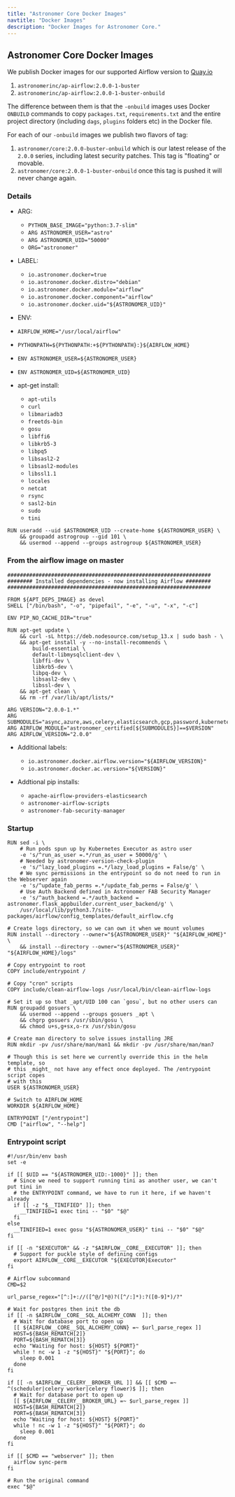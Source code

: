 ```yaml
---
title: "Astronomer Core Docker Images"
navtitle: "Docker Images"
description: "Docker Images for Astronomer Core."
---
```


## Astronomer Core Docker Images

We publish Docker images for our supported Airflow version to [Quay.io](https://quay.io/repository/astronomer/core?tab=tags)

1. `astronomerinc/ap-airflow:2.0.0-1-buster`
2. `astronomerinc/ap-airflow:2.0.0-1-buster-onbuild`

The difference between them is that the `-onbuild` images uses Docker `ONBUILD` commands to
copy `packages.txt`, `requirements.txt` and the entire project directory (including `dags`,
`plugins` folders etc) in the Docker file.

For each of our `-onbuild` images we publish two flavors of tag:

1. `astronomer/core:2.0.0-buster-onbuild` which is our latest release of the `2.0.0` series,
including latest security patches. This tag is "floating" or movable.
2. `astronomer/core:2.0.0-1-buster-onbuild` once this tag is pushed it will never change again.

### Details

* ARG:
  * `PYTHON_BASE_IMAGE="python:3.7-slim"`
  * `ARG ASTRONOMER_USER="astro"`
  * `ARG ASTRONOMER_UID="50000"`
  * `ORG="astronomer"`

* LABEL:
  * `io.astronomer.docker=true`
  * `io.astronomer.docker.distro="debian"`
  * `io.astronomer.docker.module="airflow"`
  * `io.astronomer.docker.component="airflow"`
  * `io.astronomer.docker.uid="${ASTRONOMER_UID}"`

* ENV:
 * `AIRFLOW_HOME="/usr/local/airflow"`
 * `PYTHONPATH=${PYTHONPATH:+${PYTHONPATH}:}${AIRFLOW_HOME}`
 * `ENV ASTRONOMER_USER=${ASTRONOMER_USER}`
 * `ENV ASTRONOMER_UID=${ASTRONOMER_UID}`

* apt-get install:
  * `apt-utils`
  * `curl`
  * `libmariadb3`
  * `freetds-bin`
  * `gosu`
  * `libffi6`
  * `libkrb5-3`
  * `libpq5`
  * `libsasl2-2`
  * `libsasl2-modules`
  * `libssl1.1`
  * `locales`
  * `netcat`
  * `rsync`
  * `sasl2-bin`
  * `sudo`
  * `tini`

```
RUN useradd --uid $ASTRONOMER_UID --create-home ${ASTRONOMER_USER} \
    && groupadd astrogroup --gid 101 \
    && usermod --append --groups astrogroup ${ASTRONOMER_USER}
```

### From the airflow image on master

```
#################################################################
######## Installed dependencies - now installing Airflow ########
#################################################################

FROM ${APT_DEPS_IMAGE} as devel
SHELL ["/bin/bash", "-o", "pipefail", "-e", "-u", "-x", "-c"]

ENV PIP_NO_CACHE_DIR="true"

RUN apt-get update \
    && curl -sL https://deb.nodesource.com/setup_13.x | sudo bash - \
    && apt-get install -y --no-install-recommends \
        build-essential \
        default-libmysqlclient-dev \
        libffi-dev \
        libkrb5-dev \
        libpq-dev \
        libsasl2-dev \
        libssl-dev \
    && apt-get clean \
    && rm -rf /var/lib/apt/lists/*

ARG VERSION="2.0.0-1.*"
ARG SUBMODULES="async,azure,aws,celery,elasticsearch,gcp,password,kubernetes,mysql,postgres,redis,slack,ssh,statsd,virtualenv"
ARG AIRFLOW_MODULE="astronomer_certified[${SUBMODULES}]==$VERSION"
ARG AIRFLOW_VERSION="2.0.0"
```

* Additional labels:
  * `io.astronomer.docker.airflow.version="${AIRFLOW_VERSION}"`
  * `io.astronomer.docker.ac.version="${VERSION}"`

* Addtional pip installs:
  * `apache-airflow-providers-elasticsearch`
  * `astronomer-airflow-scripts`
  * `astronomer-fab-security-manager`


### Startup

```
RUN sed -i \
    # Run pods spun up by Kubernetes Executor as astro user
    -e 's/^run_as_user =.*/run_as_user = 50000/g' \
    # Needed by astronomer-version-check-plugin
    -e 's/^lazy_load_plugins =.*/lazy_load_plugins = False/g' \
    # We sync permissions in the entrypoint so do not need to run in the Webserver again
    -e 's/^update_fab_perms =.*/update_fab_perms = False/g' \
    # Use Auth Backend defined in Astronomer FAB Security Manager
    -e 's/^auth_backend =.*/auth_backend = astronomer.flask_appbuilder.current_user_backend/g' \
    /usr/local/lib/python3.7/site-packages/airflow/config_templates/default_airflow.cfg

# Create logs directory, so we can own it when we mount volumes
RUN install --directory --owner="${ASTRONOMER_USER}" "${AIRFLOW_HOME}" \
    && install --directory --owner="${ASTRONOMER_USER}" "${AIRFLOW_HOME}/logs"

# Copy entrypoint to root
COPY include/entrypoint /

# Copy "cron" scripts
COPY include/clean-airflow-logs /usr/local/bin/clean-airflow-logs

# Set it up so that _apt/UID 100 can `gosu`, but no other users can
RUN groupadd gosuers \
    && usermod --append --groups gosuers _apt \
    && chgrp gosuers /usr/sbin/gosu \
    && chmod u+s,g+sx,o-rx /usr/sbin/gosu

# Create man directory to solve issues installing JRE
RUN mkdir -pv /usr/share/man/man1 && mkdir -pv /usr/share/man/man7

# Though this is set here we currently override this in the helm template, so
# this _might_ not have any effect once deployed. The /entrypoint script copes
# with this
USER ${ASTRONOMER_USER}

# Switch to AIRFLOW_HOME
WORKDIR ${AIRFLOW_HOME}

ENTRYPOINT ["/entrypoint"]
CMD ["airflow", "--help"]
```

### Entrypoint script

```
#!/usr/bin/env bash
set -e

if [[ $UID == "${ASTRONOMER_UID:-1000}" ]]; then
  # Since we need to support running tini as another user, we can't put tini in
  # the ENTRYPOINT command, we have to run it here, if we haven't already
  if [[ -z "$__TINIFIED" ]]; then
    __TINIFIED=1 exec tini -- "$0" "$@"
  fi
else
  __TINIFIED=1 exec gosu "${ASTRONOMER_USER}" tini -- "$0" "$@"
fi

if [[ -n "$EXECUTOR" && -z "$AIRFLOW__CORE__EXECUTOR" ]]; then
  # Support for puckle style of defining configs
  export AIRFLOW__CORE__EXECUTOR "${EXECUTOR}Executor"
fi

# Airflow subcommand
CMD=$2

url_parse_regex="[^:]+://([^@/]*@)?([^/:]*):?([0-9]*)/?"

# Wait for postgres then init the db
if [[ -n $AIRFLOW__CORE__SQL_ALCHEMY_CONN  ]]; then
  # Wait for database port to open up
  [[ ${AIRFLOW__CORE__SQL_ALCHEMY_CONN} =~ $url_parse_regex ]]
  HOST=${BASH_REMATCH[2]}
  PORT=${BASH_REMATCH[3]}
  echo "Waiting for host: ${HOST} ${PORT}"
  while ! nc -w 1 -z "${HOST}" "${PORT}"; do
    sleep 0.001
  done
fi

if [[ -n $AIRFLOW__CELERY__BROKER_URL ]] && [[ $CMD =~ ^(scheduler|celery worker|celery flower)$ ]]; then
  # Wait for database port to open up
  [[ ${AIRFLOW__CELERY__BROKER_URL} =~ $url_parse_regex ]]
  HOST=${BASH_REMATCH[2]}
  PORT=${BASH_REMATCH[3]}
  echo "Waiting for host: ${HOST} ${PORT}"
  while ! nc -w 1 -z "${HOST}" "${PORT}"; do
    sleep 0.001
  done
fi

if [[ $CMD == "webserver" ]]; then
  airflow sync-perm
fi

# Run the original command
exec "$@"
```
